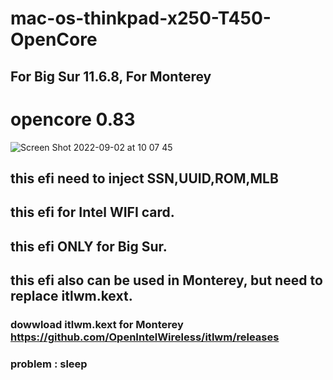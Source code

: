 # mac-os-thinkpad-x250-T450-OpenCore

## For Big Sur 11.6.8, For Monterey
# opencore 0.83
![Screen Shot 2022-09-02 at 10 07 45](https://user-images.githubusercontent.com/52024444/188094952-1348ac4b-297f-4a73-bae9-0b75cfd402ec.png)


## this efi need to inject SSN,UUID,ROM,MLB
## this efi for Intel WIFI card.
## this efi ONLY for Big Sur.
## this efi also can be used in Monterey, but need to replace itlwm.kext. 
### dowwload itlwm.kext for Monterey https://github.com/OpenIntelWireless/itlwm/releases

### problem : sleep
